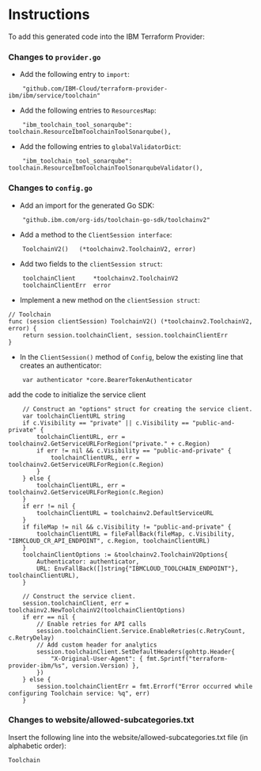 # Instructions

To add this generated code into the IBM Terraform Provider:

### Changes to `provider.go`

- Add the following entry to `import`:
```
	"github.com/IBM-Cloud/terraform-provider-ibm/ibm/service/toolchain"
```

- Add the following entries to `ResourcesMap`:
```
    "ibm_toolchain_tool_sonarqube": toolchain.ResourceIbmToolchainToolSonarqube(),
```

- Add the following entries to `globalValidatorDict`:
``` 
    "ibm_toolchain_tool_sonarqube": toolchain.ResourceIbmToolchainToolSonarqubeValidator(),
```

### Changes to `config.go`

- Add an import for the generated Go SDK:
```
    "github.ibm.com/org-ids/toolchain-go-sdk/toolchainv2"
```

- Add a method to the `ClientSession interface`:
```
    ToolchainV2()   (*toolchainv2.ToolchainV2, error)
```

- Add two fields to the `clientSession struct`:
```
    toolchainClient     *toolchainv2.ToolchainV2
    toolchainClientErr  error
```

- Implement a new method on the `clientSession struct`:
```
// Toolchain
func (session clientSession) ToolchainV2() (*toolchainv2.ToolchainV2, error) {
    return session.toolchainClient, session.toolchainClientErr
}
```

- In the `ClientSession()` method of `Config`, below the existing line that creates an authenticator:
```
    var authenticator *core.BearerTokenAuthenticator
```
  add the code to initialize the service client
```
    // Construct an "options" struct for creating the service client.
    var toolchainClientURL string
    if c.Visibility == "private" || c.Visibility == "public-and-private" {
        toolchainClientURL, err = toolchainv2.GetServiceURLForRegion("private." + c.Region)
        if err != nil && c.Visibility == "public-and-private" {
            toolchainClientURL, err = toolchainv2.GetServiceURLForRegion(c.Region)
        }
    } else {
        toolchainClientURL, err = toolchainv2.GetServiceURLForRegion(c.Region)
    }
    if err != nil {
        toolchainClientURL = toolchainv2.DefaultServiceURL
    }
    if fileMap != nil && c.Visibility != "public-and-private" {
		toolchainClientURL = fileFallBack(fileMap, c.Visibility, "IBMCLOUD_CR_API_ENDPOINT", c.Region, toolchainClientURL)
	}
    toolchainClientOptions := &toolchainv2.ToolchainV2Options{
        Authenticator: authenticator,
        URL: EnvFallBack([]string{"IBMCLOUD_TOOLCHAIN_ENDPOINT"}, toolchainClientURL),
    }

    // Construct the service client.
    session.toolchainClient, err = toolchainv2.NewToolchainV2(toolchainClientOptions)
    if err == nil {
        // Enable retries for API calls
        session.toolchainClient.Service.EnableRetries(c.RetryCount, c.RetryDelay)
        // Add custom header for analytics
        session.toolchainClient.SetDefaultHeaders(gohttp.Header{
            "X-Original-User-Agent": { fmt.Sprintf("terraform-provider-ibm/%s", version.Version) },
        })
    } else {
        session.toolchainClientErr = fmt.Errorf("Error occurred while configuring Toolchain service: %q", err)
    }
```

### Changes to website/allowed-subcategories.txt  

Insert the following line into the website/allowed-subcategories.txt file (in alphabetic order):

```
Toolchain
``` 
